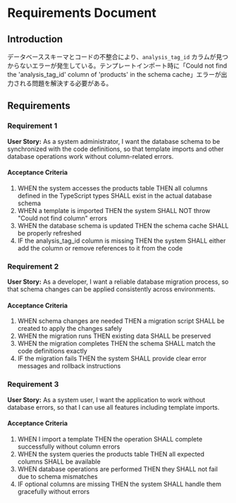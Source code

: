 # Requirements Document

## Introduction

データベーススキーマとコードの不整合により、`analysis_tag_id` カラムが見つからないエラーが発生している。テンプレートインポート時に「Could not find the 'analysis_tag_id' column of 'products' in the schema cache」エラーが出力される問題を解決する必要がある。

## Requirements

### Requirement 1

**User Story:** As a system administrator, I want the database schema to be synchronized with the code definitions, so that template imports and other database operations work without column-related errors.

#### Acceptance Criteria

1. WHEN the system accesses the products table THEN all columns defined in the TypeScript types SHALL exist in the actual database schema
2. WHEN a template is imported THEN the system SHALL NOT throw "Could not find column" errors
3. WHEN the database schema is updated THEN the schema cache SHALL be properly refreshed
4. IF the analysis_tag_id column is missing THEN the system SHALL either add the column or remove references to it from the code

### Requirement 2

**User Story:** As a developer, I want a reliable database migration process, so that schema changes can be applied consistently across environments.

#### Acceptance Criteria

1. WHEN schema changes are needed THEN a migration script SHALL be created to apply the changes safely
2. WHEN the migration runs THEN existing data SHALL be preserved
3. WHEN the migration completes THEN the schema SHALL match the code definitions exactly
4. IF the migration fails THEN the system SHALL provide clear error messages and rollback instructions

### Requirement 3

**User Story:** As a system user, I want the application to work without database errors, so that I can use all features including template imports.

#### Acceptance Criteria

1. WHEN I import a template THEN the operation SHALL complete successfully without column errors
2. WHEN the system queries the products table THEN all expected columns SHALL be available
3. WHEN database operations are performed THEN they SHALL not fail due to schema mismatches
4. IF optional columns are missing THEN the system SHALL handle them gracefully without errors